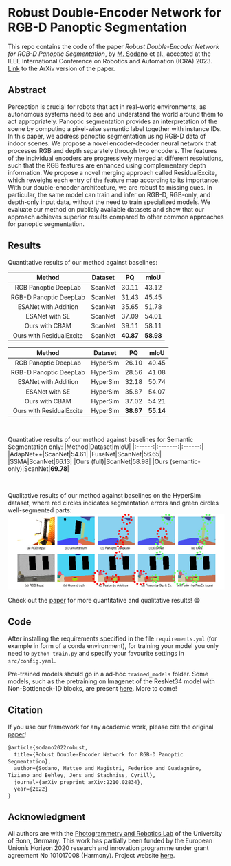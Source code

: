 # Robust Double-Encoder Network for RGB-D Panoptic Segmentation

This repo contains the code of the paper *Robust Double-Encoder Network for RGB-D Panoptic Segmentation*, by [M. Sodano](https://github.com/matteosodano) et al., accepted at the IEEE International Conference on Robotics and Automation (ICRA) 2023. [Link](https://arxiv.org/abs/2210.02834) to the ArXiv version of the paper. 

## Abstract
Perception is crucial for robots that act in real-world environments, as autonomous systems need to see and understand the world around them to act appropriately. Panoptic segmentation provides an interpretation of the scene by computing a pixel-wise semantic label together with instance IDs. In this paper, we address panoptic segmentation using RGB-D data of indoor scenes. We propose a novel encoder-decoder neural network that processes RGB and depth separately through two encoders. The features of the individual encoders are progressively merged at different resolutions, such that the RGB features are enhanced using complementary depth information. We propose a novel merging approach called ResidualExcite, which reweighs each entry of the feature map according to its importance. With our double-encoder architecture, we are robust to missing cues. In particular, the same model can train and infer on RGB-D, RGB-only, and depth-only input data, without the need to train specialized models. We evaluate our method on publicly available datasets and show that our approach achieves superior results compared to other common approaches for panoptic segmentation.

## Results
Quantitative results of our method against baselines:

|Method|Dataset|PQ|mIoU|
|:------:|:-------:|:------:|:-----:|
|RGB Panoptic DeepLab|ScanNet|30.11|43.12|
|RGB-D Panoptic DeepLab|ScanNet|31.43|45.45|
|ESANet with Addition|ScanNet|35.65|51.78|
|ESANet with SE|ScanNet|37.09|54.01|
|Ours with CBAM|ScanNet|39.11|58.11|
|Ours with ResidualExcite|ScanNet|**40.87**|**58.98**|

|Method|Dataset|PQ|mIoU|
|:------:|:-------:|:------:|:-----:|
|RGB Panoptic DeepLab|HyperSim|26.10|40.45|
|RGB-D Panoptic DeepLab|HyperSim|28.56|41.08|
|ESANet with Addition|HyperSim|32.18|50.74|
|ESANet with SE|HyperSim|35.87|54.07|
|Ours with CBAM|HyperSim|37.02|54.21|
|Ours with ResidualExcite|HyperSim|**38.67**|**55.14**|

<br/>

Quantitative results of our method against baselines for Semantic Segmentation only:
|Method|Dataset|mIoU|
|:------:|:-------:|:------:|
|AdapNet++|ScanNet|54.61|
|FuseNet|ScanNet|56.65|
|SSMA|ScanNet|66.13|
|Ours (full)|ScanNet|58.98|
|Ours (semantic-only)|ScanNet|**69.78**|

<br/>

Qualitative results of our method against baselines on the HyperSim dataset, where red circles indicates segmentation errors and green circles well-segmented parts:
![results](pics/hypersim1.jpg)

Check out the [paper](https://arxiv.org/abs/2210.02834) for more quantitative and qualitative results! :grin:

## Code
After installing the requirements specified in the file `requirements.yml` (for example in form of a conda environment), for training your model you only need to `python train.py` and specify your favourite settings in `src/config.yaml`.

Pre-trained models should go in a ad-hoc `trained_models` folder. Some models, such as the pretraining on Imagenet of the ResNet34 model with Non-Bottleneck-1D blocks, are present [here](https://drive.google.com/drive/folders/1goULJjHp5-M7nUGlC52uvWaQxn2j3Za1?usp=sharing). More to come!

## Citation
If you use our framework for any academic work, please cite the original [paper](https://arxiv.org/abs/2210.02834)!

```
@article{sodano2022robust,
  title={Robust Double-Encoder Network for RGB-D Panoptic Segmentation},
  author={Sodano, Matteo and Magistri, Federico and Guadagnino, Tiziano and Behley, Jens and Stachniss, Cyrill},
  journal={arXiv preprint arXiv:2210.02834},
  year={2022}
}
```


## Acknowledgment
All authors are with the [Photogrammetry and Robotics Lab](https://www.ipb.uni-bonn.de/) of the University of Bonn, Germany. 
This work has partially been funded by the European Union’s Horizon 2020 research and innovation programme under grant agreement No 101017008 (Harmony). Project website [here](https://harmony-eu.org/).
